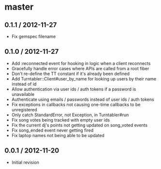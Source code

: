 # master

## 0.1.1 / 2012-11-27

* Fix gemspec filename

## 0.1.0 / 2012-11-27

* Add :reconnected event for hooking in logic when a client reconnects
* Gracefully handle error cases where APIs are called from a root fiber
* Don't re-define the TT constant if it's already been defined
* Add Turntabler::Client#user_by_name for looking up users by their name instead of id
* Allow authentication via user ids / auth tokens if a password is unavailable
* Authenticate using emails / passwords instead of user ids / auth tokens
* Fix exceptions in callbacks not causing one-time callbacks to be unregistered
* Only catch StandardError, not Exception, in Turntabler#run
* Fix song votes being tracked with empty user ids
* Fix the current dj's points not getting updated on song_voted events
* Fix song_ended event never getting fired
* Fix laptop names not being able to be updated

## 0.0.1 / 2012-11-20

* Initial revision
